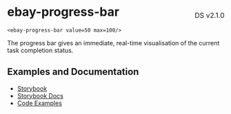 <h1 style='display: flex; justify-content: space-between; align-items: center;'>
    <span>
        ebay-progress-bar
    </span>
    <span style='font-weight: normal; font-size: medium; margin-bottom: -15px;'>
        DS v2.1.0
    </span>
</h1>

```marko
<ebay-progress-bar value=50 max=100/>
```

The progress bar gives an immediate, real-time visualisation of the current task completion status.

## Examples and Documentation

- [Storybook](https://ebay.github.io/ebayui-core/?path=/story/progress-ebay-progress-bar)
- [Storybook Docs](https://ebay.github.io/ebayui-core/?path=/docs/progress-ebay-progress-bar)
- [Code Examples](https://github.com/eBay/ebayui-core/tree/master/src/components/ebay-progress-bar/examples)
